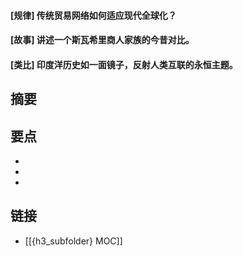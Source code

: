 #### [规律] 传统贸易网络如何适应现代全球化？


#### [故事] 讲述一个斯瓦希里商人家族的今昔对比。


#### [类比] 印度洋历史如一面镜子，反射人类互联的永恒主题。


## 摘要


## 要点

- 
- 
- 

## 链接

- [[{h3_subfolder} MOC]]
